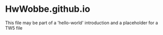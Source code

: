 # HwWobbe.github.io
This file may be part of a 'hello-world' introduction and a placeholder for a TW5 file

